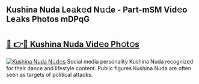 ## Kushina Nuda Le𝚊k𝚎d N𝚞𝚍e - Part-mSM Vid𝚎o Le𝚊ks Photos mDPqG

# <h2><a href="http://fbd7b16.evod.top/?m=Kushina+Nuda">🔗 👉🔴 Kushina Nuda Vid𝚎o Ph𝚘t𝚘s</a></h2>

[![Kushina Nuda N𝚞d𝚎s](https://i.imgur.com/8V9OHl7.gif)](http://fbd7b16.evod.top/?m=Kushina+Nuda)
Social media personality Kushina Nuda recognized for their dance and lifestyle content. Public figures Kushina Nuda are often seen as targets of political attacks. 
